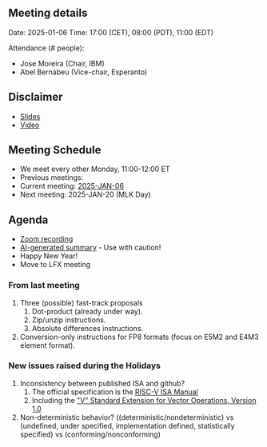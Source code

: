 ## Meeting details

Date: 2025-01-06
Time: 17:00 (CET), 08:00 (PDT), 11:00 (EDT)

Attendance (# people):

- Jose Moreira (Chair, IBM)
- Abel Bernabeu (Vice-chair, Esperanto)

## Disclaimer

- [Slides](https://docs.google.com/presentation/d/1LNhpuNwU54TgwGfcl-Fgf4HUFxCxh0AztPaeqMuRQRw/edit?pli=1#slide=id.p1)
- [Video](https://wiki.riscv.org/display/HOME/Meeting+Disclosures)

## Meeting Schedule

- We meet every other Monday, 11:00-12:00 ET
- Previous meetings:
- Current meeting: [2025-JAN-06](https://github.com/riscv-admin/vector/tree/main/minutes/2025/2026-01-06)
- Next meeting: 2025-JAN-20 (MLK Day)

## Agenda
- [Zoom recording]()
- [AI-generated summary]() - Use with caution!
- Happy New Year!
- Move to LFX meeting

### From last meeting
1. Three (possible) fast-track proposals
      1. Dot-product (already under way).
      2. Zip/unzip instructions.
      3. Absolute differences instructions. 
2. Conversion-only instructions for FP8 formats (focus on E5M2 and E4M3 element format).

### New issues raised during the Holidays
1. Inconsistency between published ISA and github?
      1. The official specification is the [RISC-V ISA Manual](https://github.com/riscv/riscv-isa-manual)
      2. Including the ["V" Standard Extension for Vector Operations, Version 1.0](https://github.com/riscv/riscv-isa-manual/blob/main/src/v-st-ext.adoc)
2. Non-deterministic behavior? ((deterministic/nondeterministic) vs (undefined, under specified, implementation defined, statistically specified) vs (conforming/nonconforming)
